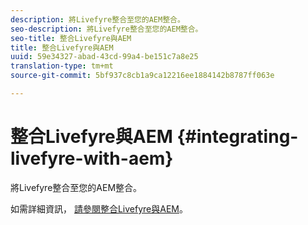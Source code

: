 ```yaml
---
description: 將Livefyre整合至您的AEM整合。
seo-description: 將Livefyre整合至您的AEM整合。
seo-title: 整合Livefyre與AEM
title: 整合Livefyre與AEM
uuid: 59e34327-abad-43cd-99a4-be151c7a8e25
translation-type: tm+mt
source-git-commit: 5bf937c8cb1a9ca12216ee1884142b8787ff063e

---
```



# 整合Livefyre與AEM {#integrating-livefyre-with-aem}

將Livefyre整合至您的AEM整合。

如需詳細資訊， [請參閱整合Livefyre與AEM](https://helpx.adobe.com/experience-manager/6-3/sites/administering/using/livefyre.html)。
